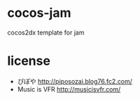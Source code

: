 # cocos-jam
cocos2dx template for jam

# license
* ぴぽや http://piposozai.blog76.fc2.com/
* Music is VFR http://musicisvfr.com/

